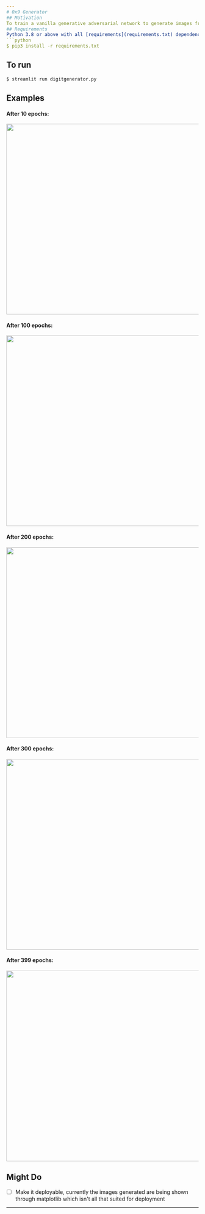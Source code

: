 ```yaml
---
# 0x9 Generator
## Motivation
To train a vanilla generative adversarial network to generate images from 0 to 9
## Requirements
Python 3.8 or above with all [requirements](requirements.txt) dependencies installed. To install run:
```python
$ pip3 install -r requirements.txt
```
## To run
```python
$ streamlit run digitgenerator.py
```
## Examples

#### After 10 epochs: 

<img src="https://user-images.githubusercontent.com/52780573/102694930-38a0af80-424a-11eb-9031-ab9da9602d81.png" data-canonical-src="" width="800" height="500" />

#### After 100 epochs: 

<img src="https://user-images.githubusercontent.com/52780573/102694936-40f8ea80-424a-11eb-8e05-0308be7a9d0e.png" data-canonical-src="" width="800" height="500" />

#### After 200 epochs: 

<img src="https://user-images.githubusercontent.com/52780573/102694938-46563500-424a-11eb-83db-a1cd21a57c39.png" data-canonical-src="" width="800" height="500" />

#### After 300 epochs: 

<img src="https://user-images.githubusercontent.com/52780573/102694939-49512580-424a-11eb-9902-52ab7547a704.png" data-canonical-src="" width="800" height="500" />

#### After 399 epochs: 

<img src="https://user-images.githubusercontent.com/52780573/102694943-4bb37f80-424a-11eb-9b5b-214d07ffb7c5.png" data-canonical-src="" width="800" height="500" />

## Might Do
- [ ] Make it deployable, currently the images generated are being shown through matplotlib which isn't all that suited for deployment

---
```

